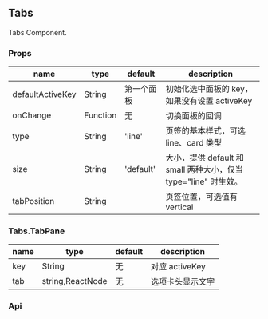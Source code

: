 ## Tabs

Tabs Component.

### Props
|name|type|default|description|
|---|---|---|---|
|defaultActiveKey|String|第一个面板|初始化选中面板的 key，如果没有设置 activeKey|
|onChange|Function|无|切换面板的回调|
|type|String|'line'|页签的基本样式，可选 line、card 类型|
|size|String|'default'|大小，提供 default 和 small 两种大小，仅当 type="line" 时生效。|
|tabPosition|String||页签位置，可选值有 vertical|

### Tabs.TabPane
|name|type|default|description|
|---|---|---|---|
|key|String|无|对应 activeKey|
|tab|string,ReactNode|无|选项卡头显示文字|

### Api